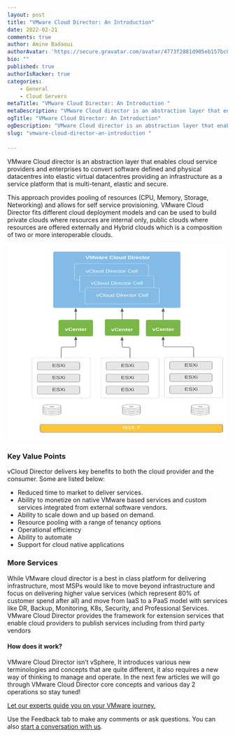 ```yaml
---
layout: post
title: "VMware Cloud Director: An Introduction"
date: 2022-02-21
comments: true
author: Amine Badaoui
authorAvatar: 'https://secure.gravatar.com/avatar/4773f2881d905eb157bc8ad84c69f6f7'
bio: ""
published: true
authorIsRacker: true
categories:
    - General
    - Cloud Servers
metaTitle: "VMware Cloud Director: An Introduction "
metaDescription: "VMware Cloud director is an abstraction layer that enables cloud service providers and enterprises to convert software defined and physical datacentres into elastic virtual datacentres providing an infrastructure as a service platform that is multi-tenant, elastic and secure."
ogTitle: "VMware Cloud Director: An Introduction"
ogDescription: "VMware Cloud director is an abstraction layer that enables cloud service providers and enterprises to convert software defined and physical datacentres into elastic virtual datacentres providing an infrastructure as a service platform that is multi-tenant, elastic and secure.  "
slug: "vmware-cloud-director-an-introduction "

---
```


VMware Cloud director is an abstraction layer that enables cloud service providers and enterprises to convert software defined and physical datacentres into elastic virtual datacentres providing an infrastructure as a service platform that is multi-tenant, elastic and secure. 

<!--more-->

This approach provides pooling of resources (CPU, Memory, Storage, Networking) and allows for self service provisioning. VMware Cloud Director fits different cloud deployment models and can be used to build private clouds where resources are internal only, public clouds where resources are offered externally and Hybrid clouds which is a composition of two or more interoperable clouds. 

<img src=Picture1.png title="vmware cloud director" alt="vmware cloud director">

### Key Value Points


vCloud Director delivers key benefits to both the cloud provider and the consumer. Some are listed below: 
   
-	Reduced time to market to deliver services. 
-	Ability to monetize on native VMware based services and custom services integrated from external software vendors.
-	Ability to scale down and up based on demand. 
-	Resource pooling with a range of tenancy options
-	 Operational efficiency 
-	Ability to automate 
-	Support for cloud native applications 

### More Services

While VMware cloud director is a best in class platform for delivering infrastructure, most MSPs would like to move beyond infrastructure and focus on delivering higher value services (which represent 80% of customer spend after all) and move from IaaS to a PaaS model with services like DR, Backup, Monitoring, K8s, Security, and Professional Services. VMware Cloud Director provides the framework for extension services that enable cloud providers to publish services including from third party vendors

#### How does it work?


VMware Cloud Director isn’t vSphere, It introduces various new terminologies and concepts that are quite different, it also requires a new way of thinking to manage and operate. In the next few articles we will go through VMware Cloud Director core concepts and various day 2 operations so stay tuned!


<a class="cta red" id="cta" href="https://www.rackspace.com/cloud/vmware">Let our experts guide you on your VMware journey.</a>

Use the Feedback tab to make any comments or ask questions. You can also
[start a conversation with us](https://www.rackspace.com/contact).
